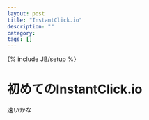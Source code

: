 ```yaml
---
layout: post
title: "InstantClick.io"
description: ""
category: 
tags: []
---
```

{% include JB/setup %}

# 初めてのInstantClick.io

速いかな
